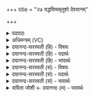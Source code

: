 +++
title = "२७ यद्धविष्यमृतुशो देवयानम्"

+++
<details><summary>पदपाठः</summary>

यत्। ह॒वि॒ष्य᳖म्। ऋ॒तु॒श इत्यृ॑तु॒ऽशः। दे॒व॒यान॒मिति॑ देव॒ऽयान॑म्। त्रिः। मानु॑षाः। परि॑। अश्व॑म्। नय॑न्ति। अत्र॑। पू॒ष्णः। प्र॒थ॒मः। भा॒गः। ए॒ति॒। य॒ज्ञम्। दे॒वेभ्यः॑। प्र॒ति॒वे॒दय॒न्निति॑ प्रतिऽवे॒दय॑न्। अ॒जः। २७।
</details>

<details><summary>अधिमन्त्रम् (VC)</summary>

- यज्ञो देवता
- प्रजापतिर्ऋषिः
- त्रिष्टुप्
- धैवतः
</details>

<details><summary>दयानन्द-सरस्वती (हि) - विषयः</summary>

फिर किससे कौन क्या करते हैं, इस विषय को अगले मन्त्र में कहा है ॥
</details>

<details><summary>दयानन्द-सरस्वती (हि) - पदार्थः</summary>

पदार्थान्वयभाषाः -  (यत्) जो (मानुषाः) मनुष्य (ऋतुशः) ऋतु-ऋतु के योग्य (हविष्यम्) होम में चढ़ाने के पदार्थों के लिये हितकारी (देवयानम्) दिव्य गुणवाले विद्वानों की प्राप्ति कराने हारे (अश्वम्) शीघ्रगामी प्राणी की (त्रिः) तीन वार (परि, नयन्ति) सब ओर पहुँचाते हैं वा जो (अत्र) इस संसार में (पूष्णः) पुष्टिसम्बन्धी (प्रथमः) प्रथम (भागः) सेवने योग्य (देवेभ्यः) विद्वानों के लिये (यज्ञम्) सत्कार को (प्रतिवेदयन्) जनाता हुआ (अजः) विशेष पशु बकरा (एति) प्राप्त होता है, वह सदा रक्षा करने योग्य है ॥२६ ॥
</details>

<details><summary>दयानन्द-सरस्वती (हि) - भावार्थः</summary>

भावार्थभाषाः -  जो मनुष्य ऋतु-ऋतु के प्रति उनके गुणों के अनुकूल आहार विहारों को करते तथा घोड़ा और बकरा आदि पशुओं से सङ्गत हुए कामों को करते हैं, वे अत्यन्त सुख को पाते हैं ॥२७ ॥
</details>

<details><summary>दयानन्द-सरस्वती (सं) - विषयः</summary>

पुनः केन के किं कुर्वन्तीत्याह ॥
</details>

<details><summary>दयानन्द-सरस्वती (सं) - पदार्थः</summary>

पदार्थान्वयभाषाः -  यद्ये मानुषा ऋतुशो हविष्यं देवयानमश्वं त्रिः परिनयन्ति योऽत्र पूष्णः प्रथमो भागो देवेभ्यो यज्ञं प्रतिवेदयन्नज एति स सदा रक्षणीयः ॥२७ ॥
</details>

<details><summary>दयानन्द-सरस्वती (सं) - भावार्थः</summary>

भावार्थभाषाः -  ये प्रत्यृत्वाहारविहारान् कुर्वन्त्यश्वाजादिपशुभ्यः सङ्गतानि कार्याणि कुर्वन्ति, तेऽत्यन्तं सुखं लभन्ते ॥२७ ॥
</details>

<details><summary>सविता जोशी ← दयानन्दः (म) - भावार्थः</summary>

भावार्थभाषाः -  जी माणसे ऋतुंचे गुणधर्म जाणून त्यानुसार आहार-विहार करतात व घोडे, बकरे इत्यादी पशू बाळगून कार्य करतात ते अत्यंत सुख प्राप्त करतात.
</details>